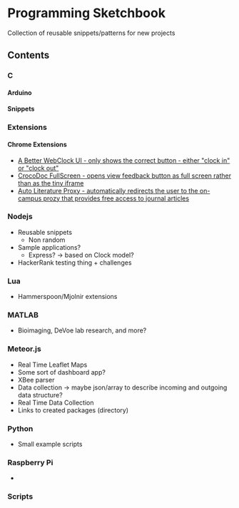 # Programming Sketchbook

Collection of reusable snippets/patterns for new projects

## Contents

### C

#### Arduino

#### Snippets

### Extensions

#### Chrome Extensions

- [A Better WebClock UI - only shows the correct button - either "clock in" or "clock out"](https://github.com/KyleKing/My-Programming-Sketchbook/tree/master/Chrome%20Extensions/A%20Better%20WebClock)
- [CrocoDoc FullScreen - opens view feedback button as full screen rather than as the tiny iframe](https://github.com/KyleKing/My-Programming-Sketchbook/tree/master/Chrome%20Extensions/CrocDoc%20FullScreen)
- [Auto Literature Proxy - automatically redirects the user to the on-campus prozy that provides free access to journal articles](https://github.com/KyleKing/My-Programming-Sketchbook/tree/master/Chrome%20Extensions/Auto%20Literature%20Proxy)

### Nodejs

- Reusable snippets
	- Non random
- Sample applications?
	- Express? -> based on Clock model?
- HackerRank testing thing + challenges

### Lua

- Hammerspoon/Mjolnir extensions

### MATLAB

- Bioimaging, DeVoe lab research, and more?

### Meteor.js

- Real Time Leaflet Maps
- Some sort of dashboard app?
- XBee parser
- Data collection -> maybe json/array to describe incoming and outgoing data structure?
- Real Time Data Collection
- Links to created packages (directory)

### Python

- Small example scripts

### Raspberry Pi

- 

### Scripts
